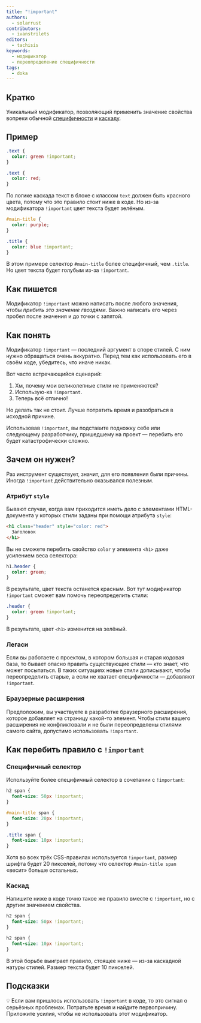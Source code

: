 ```yaml
---
title: "!important"
authors:
  - solarrust
contributors:
  - ivanstrilets
editors:
  - tachisis
keywords:
  - модификатор
  - переопределение специфичности
tags:
  - doka
---
```


## Кратко

Уникальный модификатор, позволяющий применить значение свойства вопреки обычной [специфичности](/css/specificity) и [каскаду](/css/cascade).

## Пример

```css
.text {
  color: green !important;
}

.text {
  color: red;
}
```

По логике каскада текст в блоке с классом `text` должен быть красного цвета, потому что это правило стоит ниже в коде. Но из-за модификатора `!important` цвет текста будет зелёным.

```css
#main-title {
  color: purple;
}

.title {
  color: blue !important;
}
```

В этом примере селектор `#main-title` более специфичный, чем `.title`. Но цвет текста будет голубым из-за `!important`.

## Как пишется

Модификатор `!important` можно написать после любого значения, чтобы _прибить это значение гвоздями_. Важно написать его через пробел после значения и до точки с запятой.

## Как понять

Модификатор `!important` — последний аргумент в споре стилей. С ним нужно обращаться очень аккуратно. Перед тем как использовать его в своём коде, убедитесь, что иначе никак.

Вот часто встречающийся сценарий:

1. Хм, почему мои великолепные стили не применяются?
1. Использую-ка `!important`.
1. Теперь всё отлично!

Но делать так не стоит. Лучше потратить время и разобраться в исходной причине.

Использовав `!important`, вы подставите подножку себе или следующему разработчику, пришедшему на проект — перебить его будет катастрофически сложно.

## Зачем он нужен?

Раз инструмент существует, значит, для его появления были причины. Иногда `!important` действительно оказывался полезным.

### Атрибут `style`

Бывают случаи, когда вам приходится иметь дело с элементами HTML-документа у которых стили заданы при помощи атрибута `style`:

```html
<h1 class="header" style="color: red">
  Заголовок
</h1>
```

Вы не сможете перебить свойство `color` у элемента `<h1>` даже усилением веса селектора:

```css
h1.header {
  color: green;
}
```

В результате, цвет текста останется красным. Вот тут модификатор `!important` сможет вам помочь переопределить стили:

```css
.header {
  color: green !important;
}
```

В результате, цвет `<h1>` изменится на зелёный.

### Легаси

Если вы работаете с проектом, в котором большая и старая кодовая база, то бывает опасно править существующие стили — кто знает, что может посыпаться. В таких ситуациях новые стили дописывают, чтобы переопределить старые, а если не хватает специфичности — добавляют `!important`.

### Браузерные расширения

Предположим, вы участвуете в разработке браузерного расширения, которое добавляет на страницу какой-то элемент. Чтобы стили вашего расширения не конфликтовали и не были переопределены стилями самого сайта, допустимо использовать `!important`.

## Как перебить правило с `!important`

### Специфичный селектор

Используйте более специфичный селектор в сочетании с `!important`:

```css
h2 span {
  font-size: 50px !important;
}

#main-title span {
  font-size: 20px !important;
}

.title span {
  font-size: 10px !important;
}
```

Хотя во всех трёх CSS-правилах используется `!important`, размер шрифта будет 20 пикселей, потому что селектор `#main-title span` «весит» больше остальных.

### Каскад

Напишите ниже в коде точно такое же правило вместе с `!important`, но с другим значением свойства.

```css
h2 span {
  font-size: 50px !important;
}

h2 span {
  font-size: 10px !important;
}
```

В этой борьбе выиграет правило, стоящее ниже — из-за каскадной натуры стилей. Размер текста будет 10 пикселей.

## Подсказки

💡 Если вам пришлось использовать `!important` в коде, то это сигнал о серьёзных проблемах. Потратьте время и найдите первопричину. Приложите усилия, чтобы не использовать этот модификатор.
